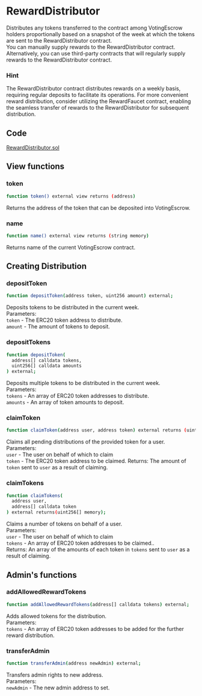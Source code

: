 # RewardDistributor
Distributes any tokens transferred to the contract among VotingEscrow holders proportionally based on a snapshot of the week at which the tokens are sent to the RewardDistributor contract.  
You can manually supply rewards to the RewardDistributor contract. Alternatively, you can use third-party contracts that will regularly supply rewards to the RewardDistributor contract.

### Hint
The RewardDistributor contract distributes rewards on a weekly basis, requiring regular deposits to facilitate its operations. For more convenient reward distribution, consider utilizing the RewardFaucet contract, enabling the seamless transfer of rewards to the RewardDistributor for subsequent distribution.  


## Code  
[RewardDistributor.sol](../contracts/RewardDistributor.sol)


## View functions
### token
```sh
function token() external view returns (address)
```
Returns the address of the token that can be deposited into VotingEscrow.  

### name
```sh
function name() external view returns (string memory)
```
Returns name of the current VotingEscrow contract.  


## Creating Distribution
### depositToken
```sh
function depositToken(address token, uint256 amount) external;
```
Deposits tokens to be distributed in the current week.  
Parameters:  
`token` - The ERC20 token address to distribute.  
`amount` - The amount of tokens to deposit.  

### depositTokens
```sh
function depositToken(
  address[] calldata tokens,
  uint256[] calldata amounts
) external;
```
Deposits multiple tokens to be distributed in the current week.  
Parameters:  
`tokens` - An array of ERC20 token addresses to distribute.  
`amounts` - An array of token amounts to deposit.  


### claimToken
```sh
function claimToken(address user, address token) external returns (uint256);
```
Claims all pending distributions of the provided token for a user.  
Parameters:  
`user` - The user on behalf of which to claim  
`token` - The ERC20 token address to be claimed.
Returns:
The amount of `token` sent to `user` as a result of claiming.  

### claimTokens
```sh
function claimTokens(
  address user,
  address[] calldata token
) external returns(uint256[] memory);
```
Claims a number of tokens on behalf of a user.  
Parameters:  
`user` - The user on behalf of which to claim  
`tokens` - An array of ERC20 token addresses to be claimed..  
Returns:
An array of the amounts of each token in `tokens` sent to `user` as a result of claiming.  


## Admin's functions

### addAllowedRewardTokens
```sh
function addAllowedRewardTokens(address[] calldata tokens) external;
```  
Adds allowed tokens for the distribution.  
Parameters:  
`tokens` - An array of ERC20 token addresses to be added for the further reward distribution.

### transferAdmin
```sh
function transferAdmin(address newAdmin) external;
```  
Transfers admin rights to new address.  
Parameters:  
`newAdmin` - The new admin address to set.  


